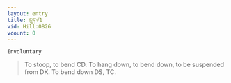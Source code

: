 ```yaml
---
layout: entry
title: དུད་√1
vid: Hill:0826
vcount: 0
---
```

`Involuntary` 
> To stoop, to bend CD\.
 To hang down, to bend down, to be suspended from DK\.
 To bend down DS, TC\.

